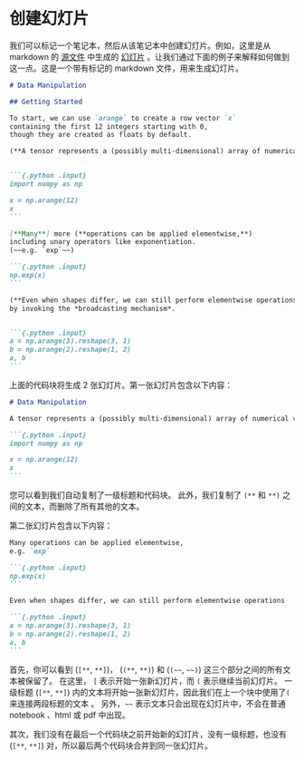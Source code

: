 # 创建幻灯片


我们可以标记一个笔记本，然后从该笔记本中创建幻灯片。例如，这里是从 markdown 的 [源文件](https://github.com/d2l-ai/d2l-en/blob/master/chapter_preliminaries/ndarray.md) 中生成的 [幻灯片](https://nbviewer.jupyter.org/format/slides/github/d2l-ai/d2l-pytorch-slides/blob/main/chapter_preliminaries/ndarray.ipynb#/) 。让我们通过下面的例子来解释如何做到这一点。这是一个带有标记的 markdown 文件，用来生成幻灯片。

````md
# Data Manipulation

## Getting Started

To start, we can use `arange` to create a row vector `x`
containing the first 12 integers starting with 0,
though they are created as floats by default.

(**A tensor represents a (possibly multi-dimensional) array of numerical values. We can access a tensor's *shape*.**)


```{.python .input}
import numpy as np

x = np.arange(12)
x
```

[**Many**] more (**operations can be applied elementwise,**)
including unary operators like exponentiation.
(~~e.g. `exp`~~)

```{.python .input}
np.exp(x)
```

(**Even when shapes differ, we can still perform elementwise operations**)
by invoking the *broadcasting mechanism*.


```{.python .input}
a = np.arange(3).reshape(3, 1)
b = np.arange(2).reshape(1, 2)
a, b
```

````

上面的代码块将生成 2 张幻灯片。第一张幻灯片包含以下内容：

````md
# Data Manipulation

A tensor represents a (possibly multi-dimensional) array of numerical values. We can access a tensor's *shape*.

```{.python .input}
import numpy as np

x = np.arange(12)
x
```
````

您可以看到我们自动复制了一级标题和代码块。
此外，我们复制了 `(**` 和 `**)` 之间的文本，而删除了所有其他的文本。

第二张幻灯片包含以下内容：

````md
Many operations can be applied elementwise,
e.g. `exp`

```{.python .input}
np.exp(x)
```

Even when shapes differ, we can still perform elementwise operations

```{.python .input}
a = np.arange(3).reshape(3, 1)
b = np.arange(2).reshape(1, 2)
a, b
```
````

首先，你可以看到 
(`[**`, `**]`)，
(`(**`, `**)`) 和
(`(~~`, `~~)`) 这三个部分之间的所有文本被保留了。
在这里， `[` 表示开始一张新幻灯片，而 `(` 表示继续当前幻灯片。
一级标题 (`[**`, `**]`) 内的文本将开始一张新幻灯片，因此我们在上一个块中使用了`(` 来连接两段标题的文本 。
另外，`~~` 表示文本只会出现在幻灯片中，不会在普通 notebook 、html 或 pdf 中出现。

其次，我们没有在最后一个代码块之前开始新的幻灯片，没有一级标题，也没有 (`[**`, `**]`) 对，所以最后两个代码块合并到同一张幻灯片。
